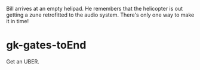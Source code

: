 Bill arrives at an empty helipad. He remembers that the helicopter is out getting a zune retrofitted to the audio system. There's only one way to make it in time!

# gk-gates-toEnd
Get an UBER. 
